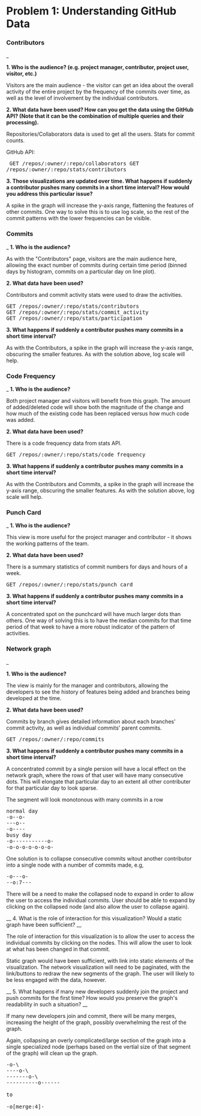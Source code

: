 # Problem 1: Understanding GitHub Data

### Contributors
_

__1. Who is the audience? (e.g. project manager, contributor, project user, visitor, etc.)__

Visitors are the main audience - the visitor can get an idea about the overall activity of the entire project by the frequency of the commits over time, as well as the level of involvement by the individual contributors.

__2. What data have been used? How can you get the data using the GitHub API? (Note that it can be the combination of multiple queries and their processing).__

Repositories/Collaborators data is used to get all the users. Stats for commit counts.

GitHub API: <pre>
GET /repos/:owner/:repo/collaborators
GET /repos/:owner/:repo/stats/contributors
</pre>

__3. Those visualizations are updated over time. What happens if suddenly a contributor pushes many commits in a short time interval? How would you address this particular issue?__

A spike in the graph will increase the y-axis range, flattening the features of other commits.  One way to solve this is to use log scale, so the rest of the commit patterns with the lower frequencies can be visible.


### Commits
_
__1. Who is the audience?__

As with the "Contributors" page, visitors are the main audience here, allowing the exact number of commits during certain time period (binned days by histogram, commits on a particular day on line plot).

__2. What data have been used?__

Contributors and commit activity stats were used to draw the activities.

<pre>
GET /repos/:owner/:repo/stats/contributors
GET /repos/:owner/:repo/stats/commit_activity
GET /repos/:owner/:repo/stats/participation
</pre>


__3. What happens if suddenly a contributor pushes many commits in a short time interval?__

As with the Contributors, a spike in the graph will increase the y-axis range, obscuring the smaller features.  As with the solution above, log scale will help.


### Code Frequency
_
__1. Who is the audience?__

Both project manager and visitors will benefit from this graph.  The amount of added/deleted code will show both the magnitude of the change and how much of the existing code has been replaced versus how much code was added.

__2. What data have been used?__

There is a code frequency data from stats API.
<pre>
GET /repos/:owner/:repo/stats/code_frequency
</pre>

__3. What happens if suddenly a contributor pushes many commits in a short time interval?__

As with the Contributors and Commits, a spike in the graph will increase the y-axis range, obscuring the smaller features.  As with the solution above, log scale will help.


### Punch Card
_
__1. Who is the audience?__

This view is more useful for the project manager and contributor - it shows the working patterns of the team.

__2. What data have been used?__

There is a summary statistics of commit numbers for days and hours of a week.

<pre>
GET /repos/:owner/:repo/stats/punch_card
</pre>

__3. What happens if suddenly a contributor pushes many commits in a short time interval?__

A concentrated spot on the punchcard will have much larger dots than others.  One way of solving this is to have the median commits for that time period of that week to have a more robust indicator of the pattern of activities.


### Network graph
_

__1. Who is the audience?__

The view is mainly for the manager and contributors, allowing the developers to see the history of features being added and branches being developed at the time.

__2. What data have been used?__

Commits by branch gives detailed information about each branches' commit activity, as well as individual commits' parent commits.

<pre>
GET /repos/:owner/:repo/commits
</pre>


__3. What happens if suddenly a contributor pushes many commits in a short time interval?__

A concentrated commit by a single persion will have a local effect on the network graph, where the rows of that user will have many consecutive dots.  This will elongate that particular day to an extent all other contributer for that particular day to look sparse.

The segment will look monotonous with many commits in a row
<pre>
normal day
-o--o-
---o--
-o----
busy day
-o-----------o-
-o-o-o-o-o-o-o-
</pre>
One solution is to collapse consecutive commits witout another contributor into a single node with a number of commits made, e.g,
<pre>
-o---o-
--o:7---
</pre>

There will be a need to make the collapsed node to expand in order to allow the user to access the individual commits. User should be able to expand by clicking on the collapsed node (and also allow the user to collapse again).


__ 4. What is the role of interaction for this visualization? Would a static graph have been sufficient? __

The role of interaction for this visualization is to allow the user to access the individual commits by clicking on the nodes.  This will allow the user to look at what has been changed in that commit.

Static graph would have been sufficient, with link into static elements of the visualization.  The network visualization will need to be paginated, with the link/buttons to redraw the new segments of the graph.  The user will likely to be less engaged with the data, however.

__ 5. What happens if many new developers suddenly join the project and push commits for the first time? How would you preserve the graph's readability in such a situation? __

If many new developers join and commit, there will be many merges, increasing the height of the graph, possibly overwhelming the rest of the graph.  

Again, collapsing an overly complicated/large section of the graph into a single specialized node (perhaps based on the vertial size of that segment of the graph) will clean up the graph.

<pre>
-o-\
----o-\
-------o-\
----------o------

to

-o[merge:4]-
</pre>

